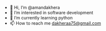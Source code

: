 - 👋 Hi, I’m @amandakhera
- 👀 I’m interested in software development
- 🌱 I’m currently learning python 
- 📫 How to reach me dakheraa75@gmail.com

<!---
amandakhera/amandakhera is a ✨ special ✨ repository because its `README.md` (this file) appears on your GitHub profile.
You can click the Preview link to take a look at your changes.
--->
